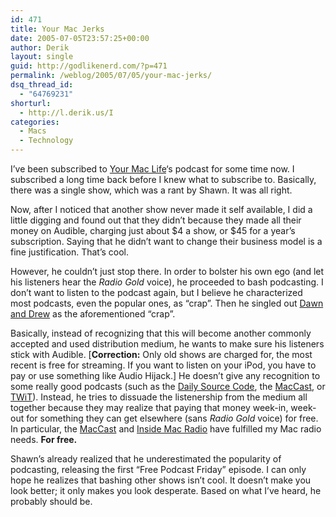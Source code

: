 ```yaml
---
id: 471
title: Your Mac Jerks
date: 2005-07-05T23:57:25+00:00
author: Derik
layout: single
guid: http://godlikenerd.com/?p=471
permalink: /weblog/2005/07/05/your-mac-jerks/
dsq_thread_id:
  - "64769231"
shorturl:
  - http://l.derik.us/I
categories:
  - Macs
  - Technology
---
```

I&#8217;ve been subscribed to [Your Mac Life](http://www.yourmaclife.com)&#8216;s podcast for some time now. I subscribed a long time back before I knew what to subscribe to. Basically, there was a single show, which was a rant by Shawn. It was all right.

Now, after I noticed that another show never made it self available, I did a little digging and found out that they didn&#8217;t because they made all their money on Audible, charging just about $4 a show, or $45 for a year&#8217;s subscription. Saying that he didn&#8217;t want to change their business model is a fine justification. That&#8217;s cool.

However, he couldn&#8217;t just stop there. In order to bolster his own ego (and let his listeners hear the _Radio Gold_ voice), he proceeded to bash podcasting. I don&#8217;t want to listen to the podcast again, but I believe he characterized most podcasts, even the popular ones, as &#8220;crap&#8221;. Then he singled out [Dawn and Drew](http://www.dawnanddrew.com) as the aforementioned &#8220;crap&#8221;.

Basically, instead of recognizing that this will become another commonly accepted and used distribution medium, he wants to make sure his listeners stick with Audible. [**Correction:** Only old shows are charged for, the most recent is free for streaming. If you want to listen on your iPod, you have to pay or use something like Audio Hijack.] He doesn&#8217;t give any recognition to some really good podcasts (such as the [Daily Source Code](http://www.dailysourcecode.com), the [MacCast](http://www.maccast), or [TWiT](http://twit.tv)). Instead, he tries to dissuade the listenership from the medium all together because they may realize that paying that money week-in, week-out for something they can get elsewhere (sans _Radio Gold_ voice) for free. In particular, the [MacCast](http://www.maccast.com) and [Inside Mac Radio](http://www.osxfaq.com/radio/) have fulfilled my Mac radio needs. **For free.**

Shawn&#8217;s already realized that he underestimated the popularity of podcasting, releasing the first &#8220;Free Podcast Friday&#8221; episode. I can only hope he realizes that bashing other shows isn&#8217;t cool. It doesn&#8217;t make you look better; it only makes you look desperate. Based on what I&#8217;ve heard, he probably should be.